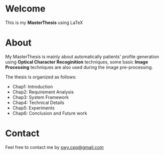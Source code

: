 # Welcome
This is my **MasterThesis** using LaTeX

# About
My MasterThesis is mainly about automatically patients' profile generation using **Optical Character Recoginition** techniques, some basic **Image Processing** techniques are also used during the image pre-processing.

The thesis is organized as follows:
* Chap1: Introduction
* Chap2: Requirement Analysis
* Chap3: System Framework
* Chap4: Technical Details
* Chap5: Experiments
* Chap6: Conclusion and Future work

# Contact
Feel free  to contact me by <swy.cpp@gmail.com>

